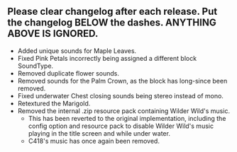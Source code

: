 Please clear changelog after each release.
Put the changelog BELOW the dashes. ANYTHING ABOVE IS IGNORED.
-----------------
- Added unique sounds for Maple Leaves.
- Fixed Pink Petals incorrectly being assigned a different block SoundType.
- Removed duplicate flower sounds.
- Removed sounds for the Palm Crown, as the block has long-since been removed.
- Fixed underwater Chest closing sounds being stereo instead of mono.
- Retextured the Marigold.
- Removed the internal .zip resource pack containing Wilder Wild's music.
  - This has been reverted to the original implementation, including the config option and resource pack to disable Wilder Wild's music playing in the title screen and while under water.
  - C418's music has once again been removed.
